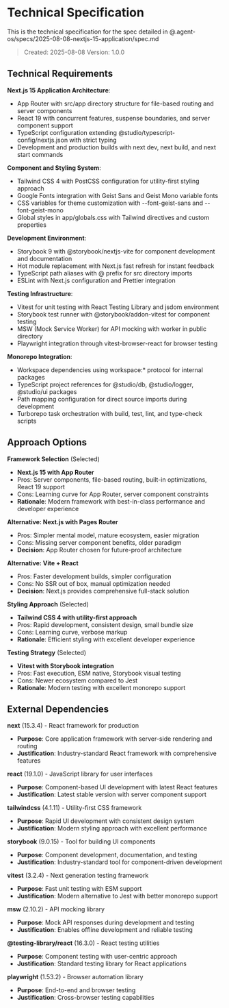# Technical Specification

This is the technical specification for the spec detailed in @.agent-os/specs/2025-08-08-nextjs-15-application/spec.md

> Created: 2025-08-08
> Version: 1.0.0

## Technical Requirements

**Next.js 15 Application Architecture**:

- App Router with src/app directory structure for file-based routing and server components
- React 19 with concurrent features, suspense boundaries, and server component support
- TypeScript configuration extending @studio/typescript-config/nextjs.json with strict typing
- Development and production builds with next dev, next build, and next start commands

**Component and Styling System**:

- Tailwind CSS 4 with PostCSS configuration for utility-first styling approach
- Google Fonts integration with Geist Sans and Geist Mono variable fonts
- CSS variables for theme customization with --font-geist-sans and --font-geist-mono
- Global styles in app/globals.css with Tailwind directives and custom properties

**Development Environment**:

- Storybook 9 with @storybook/nextjs-vite for component development and documentation
- Hot module replacement with Next.js fast refresh for instant feedback
- TypeScript path aliases with @ prefix for src directory imports
- ESLint with Next.js configuration and Prettier integration

**Testing Infrastructure**:

- Vitest for unit testing with React Testing Library and jsdom environment
- Storybook test runner with @storybook/addon-vitest for component testing
- MSW (Mock Service Worker) for API mocking with worker in public directory
- Playwright integration through vitest-browser-react for browser testing

**Monorepo Integration**:

- Workspace dependencies using workspace:\* protocol for internal packages
- TypeScript project references for @studio/db, @studio/logger, @studio/ui packages
- Path mapping configuration for direct source imports during development
- Turborepo task orchestration with build, test, lint, and type-check scripts

## Approach Options

**Framework Selection** (Selected)

- **Next.js 15 with App Router**
- Pros: Server components, file-based routing, built-in optimizations, React 19 support
- Cons: Learning curve for App Router, server component constraints
- **Rationale**: Modern framework with best-in-class performance and developer experience

**Alternative: Next.js with Pages Router**

- Pros: Simpler mental model, mature ecosystem, easier migration
- Cons: Missing server component benefits, older paradigm
- **Decision**: App Router chosen for future-proof architecture

**Alternative: Vite + React**

- Pros: Faster development builds, simpler configuration
- Cons: No SSR out of box, manual optimization needed
- **Decision**: Next.js provides comprehensive full-stack solution

**Styling Approach** (Selected)

- **Tailwind CSS 4 with utility-first approach**
- Pros: Rapid development, consistent design, small bundle size
- Cons: Learning curve, verbose markup
- **Rationale**: Efficient styling with excellent developer experience

**Testing Strategy** (Selected)

- **Vitest with Storybook integration**
- Pros: Fast execution, ESM native, Storybook visual testing
- Cons: Newer ecosystem compared to Jest
- **Rationale**: Modern testing with excellent monorepo support

## External Dependencies

**next** (15.3.4) - React framework for production

- **Purpose**: Core application framework with server-side rendering and routing
- **Justification**: Industry-standard React framework with comprehensive features

**react** (19.1.0) - JavaScript library for user interfaces

- **Purpose**: Component-based UI development with latest React features
- **Justification**: Latest stable version with server component support

**tailwindcss** (4.1.11) - Utility-first CSS framework

- **Purpose**: Rapid UI development with consistent design system
- **Justification**: Modern styling approach with excellent performance

**storybook** (9.0.15) - Tool for building UI components

- **Purpose**: Component development, documentation, and testing
- **Justification**: Industry-standard tool for component-driven development

**vitest** (3.2.4) - Next generation testing framework

- **Purpose**: Fast unit testing with ESM support
- **Justification**: Modern alternative to Jest with better monorepo support

**msw** (2.10.2) - API mocking library

- **Purpose**: Mock API responses during development and testing
- **Justification**: Enables offline development and reliable testing

**@testing-library/react** (16.3.0) - React testing utilities

- **Purpose**: Component testing with user-centric approach
- **Justification**: Standard testing library for React applications

**playwright** (1.53.2) - Browser automation library

- **Purpose**: End-to-end and browser testing
- **Justification**: Cross-browser testing capabilities
